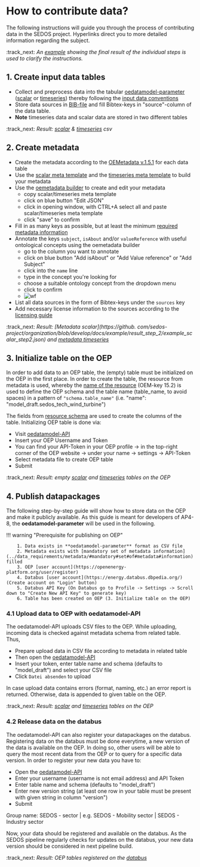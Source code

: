 # How to contribute data?

The following instructions will guide you through the process of contributing data in the SEDOS project. Hyperlinks direct you to more detailed information regarding the subject.

:track_next: *An [example](https://github.com/sedos-project/organization/tree/develop/docs/example) showing the 
final result of the individual steps is used to clarify the instructions.*

## 1. Create input data tables

* Collect and preprocess data into the tabular [oedatamodel-parameter](https://github.com/sedos-project/oedatamodel#oedatamodel-parameter) ([scalar](https://github.com/sedos-project/oedatamodel/blob/main/oedatamodel-parameter/oedatamodel-parameter-datapackage_scalar.csv) or [timeseries](https://github.com/sedos-project/oedatamodel/blob/main/oedatamodel-parameter/oedatamodel-parameter-datapackage_timeseries.csv)) thereby following the [input data conventions](data_requirements/input_data.md#Input-data-conventions)
* Store data sources in [BIB-file](https://bwsyncandshare.kit.edu/f/2388204355) and fill Bibtex-keys in "source"-column of the data table.
* **Note** timeseries data and scalar data are stored in two different tables

:track_next: *Result: [scalar](https://github.com/sedos-project/organization/blob/develop/docs/example/result_step_1/example_scalar_step1.csv) & [timeseries](https://github.com/sedos-project/organization/blob/develop/docs/example/result_step_1/example_timeseries_step1.csv) csv*

## 2. Create metadata

* Create the metadata according to the [OEMetadata v.1.5.1](https://github.com/OpenEnergyPlatform/oemetadata#open-energy-family---open-energy-metadata-oemetadata) for each data table
* Use the [scalar meta template](https://raw.githubusercontent.com/sedos-project/oedatamodel/main/oedatamodel-parameter/datamodel_scalars.json) and the [timeseries meta template](https://raw.githubusercontent.com/sedos-project/oedatamodel/main/oedatamodel-parameter/datamodel_timeseries.json) to build your metadata
* Use the [oemetadata builder](https://openenergy-platform.org/dataedit/oemetabuilder/) to create and edit your metadata 
    * copy scalar/timeseries meta template
    * click on blue button "Edit JSON" 
    * click in opening window, with CTRL+A select all and paste scalar/timeseries meta template
    * click "save" to confirm
* Fill in as many keys as possible, but at least the minimum [required metadata information](../data_requirements/metadata/#required#metadata#information)
* Annotate the keys `subject`, `isAbout` and/or `valueReference` with useful ontological concepts using the oemetadata builder 
    * go to the column you want to annotate
    * click on blue button "Add isAbout" or "Add Value reference" or "Add Subject"
    * click into the `name` line 
    * type in the concept you're looking for
    * choose a suitable ontology concept from the dropdown menu
    * click to confirm
    * ![wf](https://user-images.githubusercontent.com/7637364/191807277-712057b8-153c-4178-94a2-341ad8f010fd.gif)
* List all data sources in the form of Bibtex-keys under the `sources` key
* Add necessary license information to the sources according to the [licensing guide](../data_requirements/licensing/#data-licencing)

:track_next: *Result: [Metadata scalar](https://github.
com/sedos-project/organization/blob/develop/docs/example/result_step_2/example_scalar_step2.json) and [metadata timeseries](https://github.com/sedos-project/organization/blob/develop/docs/example/result_step_2/example_timeseries_step2.json)*

## 3. Initialize table on the OEP

In order to add data to an OEP table, the (empty) table must be initialized on the OEP in the first place.
In order to create the table, the resource from metadata is used, 
whereby the [name of the resource](data_requirements/metadata.md#resource#keys) (OEM-key 15.2) is used to define the 
OEP schema and the table name (table_name, to avoid spaces) in a pattern of ```"schema.table_name"``` (i.e. "name": 
"model_draft.sedos_tech_wind_turbine") 

The fields from [resource schema](data_requirements/metadata.md#resource#keys#-#schema) are used to create the 
columns of the table. Initializing OEP table is done via: 

* Visit [oedatamodel-API](https://modex.rl-institut.de/create_table/)
* Insert your OEP Username and Token 
* You can find your API-Token in your OEP profile -> in the top-right corner of the OEP website -> under your name -> settings -> API-Token 
* Select metadata file to create OEP table
* Submit 

:track_next: *Result: empty [scalar](https://openenergy-platform.org/dataedit/view/model_draft/example_scalar_step3) 
and [timeseries](https://openenergy-platform.org/dataedit/view/model_draft/example_timeseries_step3) tables on the OEP*

## 4. Publish datapackages

The following step-by-step guide will show how to store data on the OEP and make it publicly available.
As this guide is meant for developers of AP4-8, the **oedatamodel-parameter** will be used in the following.

!!! warning "Prerequisite for publishing on OEP"

        1. Data exists in **oedatamodel-parameter** format as CSV file
        2. Metadata exists with [mandatory set of metadata information](../data_requirements/metadata/#mandatory#set#of#metadata#information) filled
        3. OEP [user account](https://openenergy-platform.org/user/register)
        4. Databus [user account](https://energy.databus.dbpedia.org/) (Create account on "Login" button)
        5. Databus API Key (On Databus go to Profile -> Settings -> Scroll down to "Create New API Key" to generate key)
        6. Table has been created on OEP (3. Initialize table on the OEP)

### 4.1 Upload data to OEP with oedatamodel-API

The oedatamodel-API uploads CSV files to the OEP. While uploading, incoming data is checked against 
metadata schema from related table.
Thus, 

* Prepare upload data in CSV file according to metadata in related table
* Then open the [oedatamodel-API](https://modex.rl-institut.de/upload/)
* Insert your token, enter table name and schema (defaults to "model_draft") and select your CSV file
* Click `Datei absenden` to upload

In case upload data contains errors (format, naming, etc.) an error report is returned. 
Otherwise, data is appended to given table on the OEP.

:track_next: *Result: [scalar](https://openenergy-platform.org/dataedit/view/model_draft/example_scalar_step4) and 
[timeseries](https://openenergy-platform.org/dataedit/view/model_draft/example_timeseries_step4) tables on the OEP*

### 4.2 Release data on the databus

The oedatamodel-API can also register your datapackages on the databus. 
Registering data on the databus must be done everytime, a new version of the data is available on the OEP.
In doing so, other users will be able to query the most recent data from the OEP or to query for a specific data 
version.
In order to register your new data you have to:

* Open the [oedatamodel-API](https://modex.rl-institut.de/databus/)
* Enter your username (username is not email address) and API Token
* Enter table name and schema (defaults to "model_draft")
* Enter new version string (at least one row in your table must be present with given string in column "version")
* Submit

Group name: SEDOS - <Sector> sector | e.g. SEDOS - Mobility sector | SEDOS - Industry sector 

Now, your data should be registered and available on the databus. 
As the SEDOS pipeline regularly checks for updates on the databus, 
your new data version should be considered in next pipeline build.

:track_next: *Result: OEP tables registered on the [databus](https://databus.openenergyplatform.org/)*


<!-- 

@CM, HeHu, others uncomment and add section when time has come ..... :/

## 5. Create output data tables
@HeHu & CM expand when process is clear 

-->